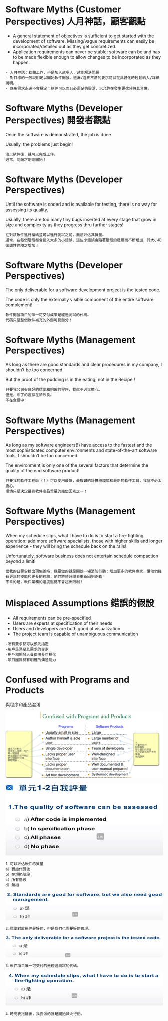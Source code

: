 
# Software Myths (Customer Perspectives) 人月神話，顧客觀點

- A general statement of objectives is sufficient to get started with the development of software. Missing/vague requirements can easily be incorporated/detailed out as they get concretized.
- Application requirements can never be stable; software can be and has to be made flexible enough to allow changes to be incorporated as they happen.

```
- 人月神話：軟體工作，不是加入越多人，越能解決問題
- 對目標的一般說明足以開始軟件開發。遺漏/含糊不清的要求可以在具體化時輕鬆納入/詳細說明。
- 應用需求永遠不會穩定；軟件可以而且必須足夠靈活，以允許在發生更改時將其合併。
```

# Software Myths (Developer Perspectives) 開發者觀點
Once the software is demonstrated, the job is done.

Usually, the problems just begin!

```
演示軟件後，就可以完成工作。
通常，問題才剛剛開始！
```

# Software Myths (Developer Perspectives)
Until the software is coded and is available for testing, there is no way for assessing its quality.

Usually, there are too many  tiny bugs inserted at every stage that grow in size and complexity as they progress thru further stages!

```
在對該軟件進行編碼並可以進行測試之前，無法評估其質量。
通常，在每個階段都會插入太多的小錯誤，這些小錯誤會隨著階段的發展而不斷增加，其大小和復雜性也隨之增加！
```

# Software Myths (Developer Perspectives)
The only deliverable for a software development project is the tested code.

The code is only the externally visible component of the entire software complement!

```
軟件開發項目的唯一可交付成果是經過測試的代碼。
代碼只是整個軟件補充的外部可見部分！
```

# Software Myths (Management Perspectives)
As long as there are good standards and clear procedures in my company, I shouldn’t be too concerned.

But the proof of the pudding is in the eating; 
not in the Recipe !

```
只要我公司有良好的標準和明確的程序，我就不必太擔心。
但是，布丁的證據在於飲食。
不在食譜中！
```

# Software Myths (Management Perspectives)
As long as my software engineers(!) have access to the fastest and the most sophisticated computer environments and state-of-the-art software tools, I shouldn’t be too concerned.

The environment is only one of the several factors that determine the quality of the end software product!

```
只要我的軟件工程師（！）可以使用最快，最複雜的計算機環境和最新的軟件工具，我就不必太擔心。
環境只是決定最終軟件產品質量的幾個因素之一！
```

# Software Myths (Management Perspectives)
When my schedule slips, what I have to do is to start a fire-fighting operation: add more software specialists, those with higher skills and longer experience - they will bring the schedule back on the rails!

Unfortunately, software business does not entertain schedule compaction beyond a limit!

```
當我的日程安排出現偏差時，我要做的就是開始一場消防行動：增加更多的軟件專家，讓他們擁有更高的技能和更長的經驗，他們將使時間表重新回到正軌！
不幸的是，軟件業務的進度壓縮不會超出限制！
```

# Misplaced Assumptions 錯誤的假設

- All requirements can be pre-specified
- Users are experts at specification of their needs
- Users and developers are both good at visualization
- The project team is capable of unambiguous communication

```
-所有要求都可以預先指定
-用戶是滿足其需求的專家
-用戶和開發人員都擅長可視化
-項目團隊具有明確的溝通能力
```

# Confused with Programs and Products
與程序和產品混淆

![](13.jpg)

![](14.jpg)
```
1 可以評估軟件的質量
a）實施代碼後
b）在規範階段
c）所有階段
d）無相
```
![](15.jpg)

```
2.標準對於軟件是好的，但是我們也需要好的管理。
```
![](16.jpg)

```
3.軟件項目唯一可交付的是經過測試的代碼。
```

![](17.jpg)

```
4.時間表拖延後，我要做的就是開始滅火行動。
```
